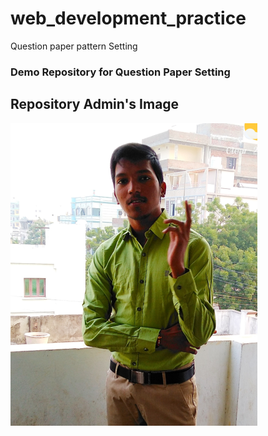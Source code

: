 # web_development_practice
Question paper pattern Setting

### Demo Repository for Question Paper Setting

## Repository Admin's Image

![alt text](images/myimage.png)
